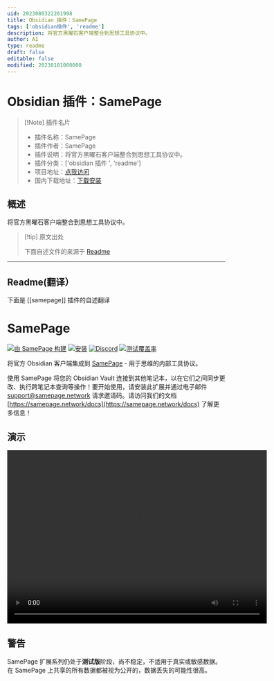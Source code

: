 ```yaml
---
uid: 2023080322261998
title: Obsidian 插件：SamePage
tags: ['obsidian插件', 'readme']
description: 将官方黑曜石客户端整合到思想工具协议中。
author: AI
type: readme
draft: false
editable: false
modified: 20230101000000
---
```


# Obsidian 插件：SamePage

> [!Note] 插件名片
> - 插件名称：SamePage
> - 插件作者：SamePage
> - 插件说明：将官方黑曜石客户端整合到思想工具协议中。
> - 插件分类：['obsidian 插件 ', 'readme']
> - 项目地址：[点我访问](https://github.com/samepage-network/obsidian-samepage)
> - 国内下载地址：[下载安装](https://pkmer.cn/products/plugin/pluginMarket/?samepage)

## 概述

将官方黑曜石客户端整合到思想工具协议中。

> [!tip] 原文出处
>
>下面自述文件的来源于 [Readme](https://ghproxy.net/https://raw.githubusercontent.com/samepage-network/obsidian-samepage/main/README.md)
>

---

## Readme(翻译）

下面是 [[samepage]] 插件的自述翻译

# SamePage

[![由 SamePage 构建](https://img.shields.io/badge/Ξ-Built_by_SamePage-blue.svg)](https://github.com/samepage-network/samepage.network) [![安装](https://img.shields.io/github/v/release/samepage-network/obsidian-samepage)](https://samepage.network/install?id=obsidian) [![Discord](https://img.shields.io/discord/1042590270849568788.svg)](https://discord.gg/UpKAfUvUPd) [![测试覆盖率](https://codecov.io/gh/samepage-network/obsidian-samepage/branch/main/graph/badge.svg)](https://codecov.io/gh/samepage-network/obsidian-samepage)

将官方 Obsidian 客户端集成到 [SamePage](https://samepage.network) - 用于思维的内部工具协议。

使用 SamePage 将您的 Obsidian Vault 连接到其他笔记本，以在它们之间同步更改、执行跨笔记本查询等操作！要开始使用，请安装此扩展并通过电子邮件 support@samepage.network 请求邀请码。请访问我们的文档 [https://samepage.network/docs](https://samepage.network/docs) 了解更多信息！

## 演示

<video src="https://samepage.network/videos/9f124d41ca8a47f4b09bc6d268cb36b8.mp4" controls="controls" height="400" width="600"></video>

## 警告

SamePage 扩展系列仍处于**测试版**阶段，尚不稳定，不适用于真实或敏感数据。在 SamePage 上共享的所有数据都被视为公开的，数据丢失的可能性很高。
